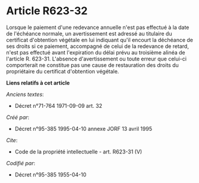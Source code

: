 # Article R623-32

Lorsque le paiement d'une redevance annuelle n'est pas effectué à la date de l'échéance normale, un avertissement est adressé
au titulaire du certificat d'obtention végétale en lui indiquant qu'il encourt la déchéance de ses droits si ce paiement,
accompagné de celui de la redevance de retard, n'est pas effectué avant l'expiration du délai prévu au troisième alinéa de
l'article R. 623-31. L'absence d'avertissement ou toute erreur que celui-ci comporterait ne constitue pas une cause de
restauration des droits du propriétaire du certificat d'obtention végétale.

**Liens relatifs à cet article**

_Anciens textes_:

  - Décret n°71-764 1971-09-09 art. 32

_Créé par_:

  - Décret n°95-385 1995-04-10 annexe JORF 13 avril 1995

_Cite_:

  - Code de la propriété intellectuelle - art. R623-31 (V)

_Codifié par_:

  - Décret n°95-385 1955-04-10
